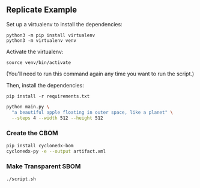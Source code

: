 ## Replicate Example

Set up a virtualenv to install the dependencies:

    python3 -m pip install virtualenv
    python3 -m virtualenv venv

Activate the virtualenv:

    source venv/bin/activate

(You'll need to run this command again any time you want to run the script.)

Then, install the dependencies:

    pip install -r requirements.txt

```sh
python main.py \
  "a beautiful apple floating in outer space, like a planet" \
  --steps 4 --width 512 --height 512
```

### Create the CBOM

```sh
pip install cyclonedx-bom
cyclonedx-py -e --output artifact.xml
```

### Make Transparent SBOM

```sh
./script.sh
```
